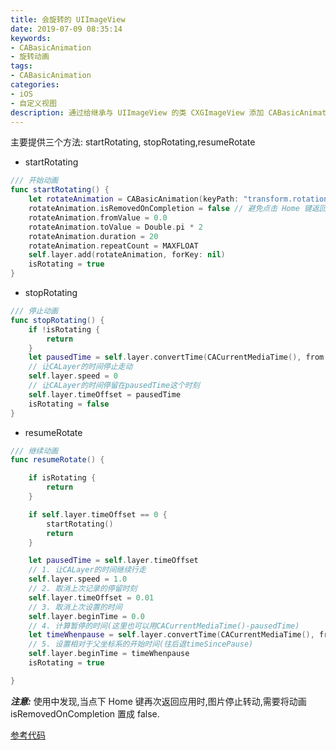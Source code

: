 ```yaml
---
title: 会旋转的 UIImageView
date: 2019-07-09 08:35:14
keywords:
- CABasicAnimation
- 旋转动画
tags:
- CABasicAnimation
categories:
- iOS
- 自定义视图
description: 通过给继承与 UIImageView 的类 CXGImageView 添加 CABasicAnimation 转动动画,实现播放器图片转动效果.
---
```

主要提供三个方法: startRotating, stopRotating,resumeRotate

* startRotating
```swift
/// 开始动画
func startRotating() {
    let rotateAnimation = CABasicAnimation(keyPath: "transform.rotation")
    rotateAnimation.isRemovedOnCompletion = false // 避免点击 Home 键返回,动画停止
    rotateAnimation.fromValue = 0.0
    rotateAnimation.toValue = Double.pi * 2
    rotateAnimation.duration = 20
    rotateAnimation.repeatCount = MAXFLOAT
    self.layer.add(rotateAnimation, forKey: nil)
    isRotating = true
}
```
* stopRotating
```swift
/// 停止动画
func stopRotating() {
    if !isRotating {
        return
    }
    let pausedTime = self.layer.convertTime(CACurrentMediaTime(), from: nil)
    // 让CALayer的时间停止走动
    self.layer.speed = 0
    // 让CALayer的时间停留在pausedTime这个时刻
    self.layer.timeOffset = pausedTime
    isRotating = false
}
```
* resumeRotate
```swift
/// 继续动画
func resumeRotate() {

    if isRotating {
        return
    }

    if self.layer.timeOffset == 0 {
        startRotating()
        return
    }

    let pausedTime = self.layer.timeOffset
    // 1. 让CALayer的时间继续行走
    self.layer.speed = 1.0
    // 2. 取消上次记录的停留时刻
    self.layer.timeOffset = 0.01
    // 3. 取消上次设置的时间
    self.layer.beginTime = 0.0
    // 4. 计算暂停的时间(这里也可以用CACurrentMediaTime()-pausedTime)
    let timeWhenpause = self.layer.convertTime(CACurrentMediaTime(), from: nil) - pausedTime
    // 5. 设置相对于父坐标系的开始时间(往后退timeSincePause)
    self.layer.beginTime = timeWhenpause
    isRotating = true

}
```
***注意:*** 使用中发现,当点下 Home 键再次返回应用时,图片停止转动,需要将动画 isRemovedOnCompletion 置成 false.

[参考代码](CXGRotateImageView.zip)
